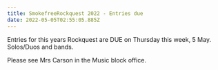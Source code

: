 ```yaml
---
title: SmokefreeRockquest 2022 - Entries due
date: 2022-05-05T02:55:05.885Z
---
```

Entries for this years Rockquest are DUE on Thursday this week, 5 May.  
Solos/Duos and bands.  

Please see Mrs Carson in the Music block office.